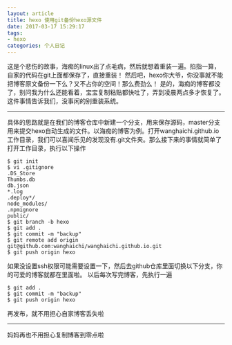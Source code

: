 ```yaml
---
layout: article
title: hexo 使用git备份hexo源文件
date: 2017-03-17 15:29:17
tags:
- hexo
categories: 个人日记
---
```

这是个悲伤的故事，海痴的linux出了点毛病，然后就想着重装一遍。掐指一算，自家的代码在git上面都保存了，直接重装！
然后吧，hexo你大爷，你没事就不能把博客原文备份一下么？又不占你的空间！那么费劲么！
是的，海痴的博客都没了，别问我为什么还能看着，宝宝复制粘贴都快吐了，弄到凌晨两点多才恢复了。
这件事情告诉我们，没事闲的别重装系统。

---
具体的思路就是在我们的博客仓库中新建一个分支，用来保存源码，master分支用来提交hexo自动生成的文件。以海痴的博客为例。打开wanghaichi.github.io工作目录，我们可以喜闻乐见的发现没有.git文件夹。那么接下来的事情就简单了
打开工作目录，执行以下操作
```
$ git init
$ vi .gitignore
.DS_Store
Thumbs.db
db.json  
*.log
.deploy*/
node_modules/
.npmignore
public/
$ git branch -b hexo
$ git add .
$ git commit -m "backup"
$ git remote add origin git@github.com:wanghaichi/wanghaichi.github.io.git
$ git push origin hexo
```
如果没设置ssh权限可能需要设置一下，然后去github仓库里面切换以下分支，你的可爱的博客就都在里面啦。
以后每次写完博客，先执行一遍
```
$ git add .
$ git commit -m "backup"
$ git push origin hexo
```
再发布，就不用担心自家博客丢失啦

---
妈妈再也不用担心复制博客到零点啦
